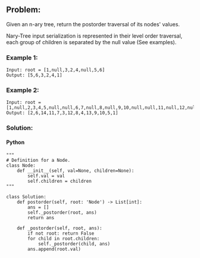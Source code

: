 ## Problem:

Given an n-ary tree, return the postorder traversal of its nodes' values.

Nary-Tree input serialization is represented in their level order traversal, each group of children is separated by the null value (See examples).

### Example 1:

```
Input: root = [1,null,3,2,4,null,5,6]
Output: [5,6,3,2,4,1]
```

### Example 2:

```
Input: root = [1,null,2,3,4,5,null,null,6,7,null,8,null,9,10,null,null,11,null,12,null,13,null,null,14]
Output: [2,6,14,11,7,3,12,8,4,13,9,10,5,1]
```

### Solution:

#### Python

```
"""
# Definition for a Node.
class Node:
    def __init__(self, val=None, children=None):
        self.val = val
        self.children = children
"""

class Solution:
    def postorder(self, root: 'Node') -> List[int]:
        ans = []
        self._postorder(root, ans)
        return ans

    def _postorder(self, root, ans):
        if not root: return False
        for child in root.children:
            self._postorder(child, ans)
        ans.append(root.val)
```
